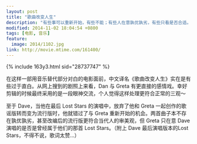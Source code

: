 ```yaml
---
layout: post
title: "歌曲改变人生"
description: "有些事可以重新开始，有些不能；有些人在意孰优孰劣，有些只看是否合适。"
modified: 2014-11-02 18:04:54 +0800
tags: [电影, 音乐]
feature:
  image: 2014/1102.jpg
link: http://movie.mtime.com/161400/
---
```


{% include 163y3.html sid="28737747" %}

在这样一部用音乐替代部分对白的电影面前，中文译名《歌曲改变人生》实在是有些过于直白。从网上搜到的剧照上来看，Dan 与 Greta 有更直接的感情戏。幸好剪辑的时候最终采用的是一段眼神交流，个人觉得这样处理更符合正常的三观～

至于 Dave，当他在最后 Lost Stars 的演唱中，放弃了他和 Greta 一起创作的歌谣版转而变为流行版时，他就错过了与 Greta 重新开始的机会。两首曲子本不存在孰优孰劣，甚至改编后的流行版更符合当代人的审美观，但 Greta 只在意 Dave 演唱的是否是曾经属于他们的那首 Lost Stars。（附上 Dave 最后演唱版本的Lost Stars，不得不说，歌词太赞...）
